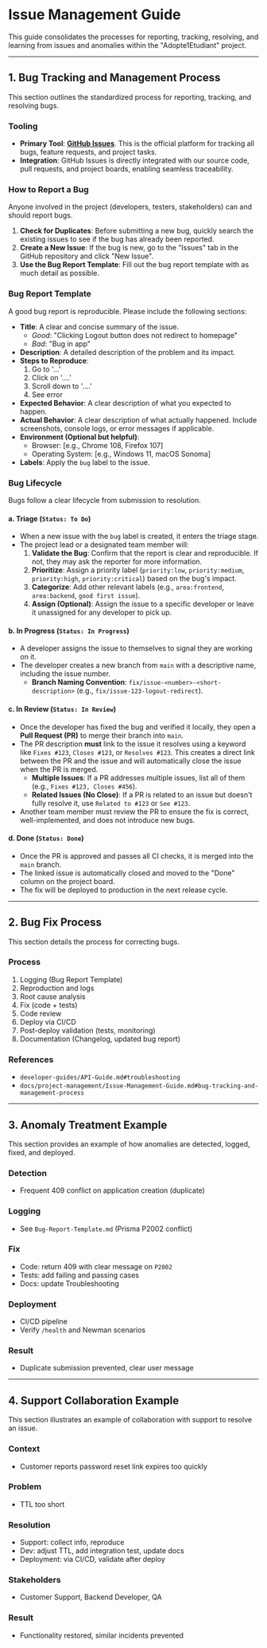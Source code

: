 # Issue Management Guide

This guide consolidates the processes for reporting, tracking, resolving, and learning from issues and anomalies within the "Adopte1Etudiant" project.

---

## 1. Bug Tracking and Management Process

This section outlines the standardized process for reporting, tracking, and resolving bugs.

### Tooling

*   **Primary Tool**: **[GitHub Issues](https://github.com/HusseinDStudy/new_adopte1etudiant/issues)**. This is the official platform for tracking all bugs, feature requests, and project tasks.
*   **Integration**: GitHub Issues is directly integrated with our source code, pull requests, and project boards, enabling seamless traceability.

### How to Report a Bug

Anyone involved in the project (developers, testers, stakeholders) can and should report bugs.

1.  **Check for Duplicates**: Before submitting a new bug, quickly search the existing issues to see if the bug has already been reported.
2.  **Create a New Issue**: If the bug is new, go to the "Issues" tab in the GitHub repository and click "New Issue".
3.  **Use the Bug Report Template**: Fill out the bug report template with as much detail as possible.

### Bug Report Template

A good bug report is reproducible. Please include the following sections:

*   **Title**: A clear and concise summary of the issue.
    *   *Good*: "Clicking Logout button does not redirect to homepage"
    *   *Bad*: "Bug in app"
*   **Description**: A detailed description of the problem and its impact.
*   **Steps to Reproduce**:
    1.  Go to '...'
    2.  Click on '....'
    3.  Scroll down to '....'
    4.  See error
*   **Expected Behavior**: A clear description of what you expected to happen.
*   **Actual Behavior**: A clear description of what actually happened. Include screenshots, console logs, or error messages if applicable.
*   **Environment (Optional but helpful)**:
    *   Browser: [e.g., Chrome 108, Firefox 107]
    *   Operating System: [e.g., Windows 11, macOS Sonoma]
*   **Labels**: Apply the `bug` label to the issue.

### Bug Lifecycle

Bugs follow a clear lifecycle from submission to resolution.

#### a. Triage (`Status: To Do`)

*   When a new issue with the `bug` label is created, it enters the triage stage.
*   The project lead or a designated team member will:
    1.  **Validate the Bug**: Confirm that the report is clear and reproducible. If not, they may ask the reporter for more information.
    2.  **Prioritize**: Assign a priority label (`priority:low`, `priority:medium`, `priority:high`, `priority:critical`) based on the bug's impact.
    3.  **Categorize**: Add other relevant labels (e.g., `area:frontend`, `area:backend`, `good first issue`).
    4.  **Assign (Optional)**: Assign the issue to a specific developer or leave it unassigned for any developer to pick up.

#### b. In Progress (`Status: In Progress`)

*   A developer assigns the issue to themselves to signal they are working on it.
*   The developer creates a new branch from `main` with a descriptive name, including the issue number.
    *   **Branch Naming Convention**: `fix/issue-<number>-<short-description>` (e.g., `fix/issue-123-logout-redirect`).

#### c. In Review (`Status: In Review`)

*   Once the developer has fixed the bug and verified it locally, they open a **Pull Request (PR)** to merge their branch into `main`.
*   The PR description **must** link to the issue it resolves using a keyword like `Fixes #123`, `Closes #123`, or `Resolves #123`. This creates a direct link between the PR and the issue and will automatically close the issue when the PR is merged.
    *   **Multiple Issues**: If a PR addresses multiple issues, list all of them (e.g., `Fixes #123, Closes #456`).
    *   **Related Issues (No Close)**: If a PR is related to an issue but doesn't fully resolve it, use `Related to #123` or `See #123`.
*   Another team member must review the PR to ensure the fix is correct, well-implemented, and does not introduce new bugs.

#### d. Done (`Status: Done`)

*   Once the PR is approved and passes all CI checks, it is merged into the `main` branch.
*   The linked issue is automatically closed and moved to the "Done" column on the project board.
*   The fix will be deployed to production in the next release cycle.

---

## 2. Bug Fix Process

This section details the process for correcting bugs.

### Process
1. Logging (Bug Report Template)
2. Reproduction and logs
3. Root cause analysis
4. Fix (code + tests)
5. Code review
6. Deploy via CI/CD
7. Post-deploy validation (tests, monitoring)
8. Documentation (Changelog, updated bug report)

### References
- `developer-guides/API-Guide.md#troubleshooting`
- `docs/project-management/Issue-Management-Guide.md#bug-tracking-and-management-process`

---

## 3. Anomaly Treatment Example

This section provides an example of how anomalies are detected, logged, fixed, and deployed.

### Detection
- Frequent 409 conflict on application creation (duplicate)

### Logging
- See `Bug-Report-Template.md` (Prisma P2002 conflict)

### Fix
- Code: return 409 with clear message on `P2002`
- Tests: add failing and passing cases
- Docs: update Troubleshooting

### Deployment
- CI/CD pipeline
- Verify `/health` and Newman scenarios

### Result
- Duplicate submission prevented, clear user message

---

## 4. Support Collaboration Example

This section illustrates an example of collaboration with support to resolve an issue.

### Context
- Customer reports password reset link expires too quickly

### Problem
- TTL too short

### Resolution
- Support: collect info, reproduce
- Dev: adjust TTL, add integration test, update docs
- Deployment: via CI/CD, validate after deploy

### Stakeholders
- Customer Support, Backend Developer, QA

### Result
- Functionality restored, similar incidents prevented
